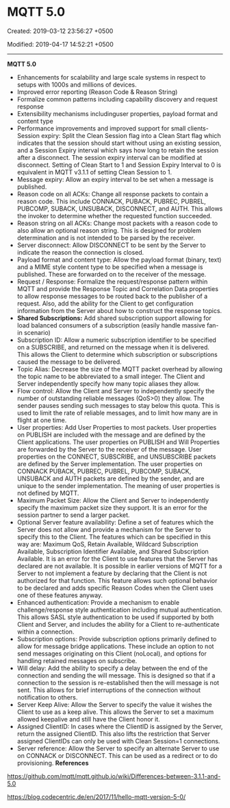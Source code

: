 # MQTT 5.0

Created: 2019-03-12 23:56:27 +0500

Modified: 2019-04-17 14:52:21 +0500

---

**MQTT 5.0**
-   Enhancements for scalability and large scale systems in respect to setups with 1000s and millions of devices.
-   Improved error reporting (Reason Code & Reason String)
-   Formalize common patterns including capability discovery and request response
-   Extensibility mechanisms includinguser properties, payload format and content type
-   Performance improvements and improved support for small clients-   Session expiry: Split the Clean Session flag into a Clean Start flag which indicates that the session should start without using an existing session, and a Session Expiry interval which says how long to retain the session after a disconnect. The session expiry interval can be modified at disconnect. Setting of Clean Start to 1 and Session Expiry Interval to 0 is equivalent in MQTT v3.1.1 of setting Clean Session to 1.
-   Message expiry: Allow an expiry interval to be set when a message is published.
-   Reason code on all ACKs: Change all response packets to contain a reason code. This include CONNACK, PUBACK, PUBREC, PUBREL, PUBCOMP, SUBACK, UNSUBACK, DISCONNECT, and AUTH. This allows the invoker to determine whether the requested function succeeded.
-   Reason string on all ACKs: Change most packets with a reason code to also allow an optional reason string. This is designed for problem determination and is not intended to be parsed by the receiver.
-   Server disconnect: Allow DISCONNECT to be sent by the Server to indicate the reason the connection is closed.
-   Payload format and content type: Allow the payload format (binary, text) and a MIME style content type to be specified when a message is published. These are forwarded on to the receiver of the message.
-   Request / Response: Formalize the request/response pattern within MQTT and provide the Response Topic and Correlation Data properties to allow response messages to be routed back to the publisher of a request. Also, add the ability for the Client to get configuration information from the Server about how to construct the response topics.
-   **Shared Subscriptions:** Add shared subscription support allowing for load balanced consumers of a subscription (easily handle massive fan-in scenario)
-   Subscription ID: Allow a numeric subscription identifier to be specified on a SUBSCRIBE, and returned on the message when it is delivered. This allows the Client to determine which subscription or subscriptions caused the message to be delivered.
-   Topic Alias: Decrease the size of the MQTT packet overhead by allowing the topic name to be abbreviated to a small integer. The Client and Server independently specify how many topic aliases they allow.
-   Flow control: Allow the Client and Server to independently specify the number of outstanding reliable messages (QoS>0) they allow. The sender pauses sending such messages to stay below this quota. This is used to limit the rate of reliable messages, and to limit how many are in flight at one time.
-   User properties: Add User Properties to most packets. User properties on PUBLISH are included with the message and are defined by the Client applications. The user properties on PUBLISH and Will Properties are forwarded by the Server to the receiver of the message. User properties on the CONNECT, SUBSCRIBE, and UNSUBSCRIBE packets are defined by the Server implementation. The user properties on CONNACK PUBACK, PUBREC, PUBREL, PUBCOMP, SUBACK, UNSUBACK and AUTH packets are defined by the sender, and are unique to the sender implementation. The meaning of user properties is not defined by MQTT.
-   Maximum Packet Size: Allow the Client and Server to independently specify the maximum packet size they support. It is an error for the session partner to send a larger packet.
-   Optional Server feature availability: Define a set of features which the Server does not allow and provide a mechanism for the Server to specify this to the Client. The features which can be specified in this way are: Maximum QoS, Retain Available, Wildcard Subscription Available, Subscription Identifier Available, and Shared Subscription Available. It is an error for the Client to use features that the Server has declared are not available. It is possible in earlier versions of MQTT for a Server to not implement a feature by declaring that the Client is not authorized for that function. This feature allows such optional behavior to be declared and adds specific Reason Codes when the Client uses one of these features anyway.
-   Enhanced authentication: Provide a mechanism to enable challenge/response style authentication including mutual authentication. This allows SASL style authentication to be used if supported by both Client and Server, and includes the ability for a Client to re-authenticate within a connection.
-   Subscription options: Provide subscription options primarily defined to allow for message bridge applications. These include an option to not send messages originating on this Client (noLocal), and options for handling retained messages on subscribe.
-   Will delay: Add the ability to specify a delay between the end of the connection and sending the will message. This is designed so that if a connection to the session is re-established then the will message is not sent. This allows for brief interruptions of the connection without notification to others.
-   Server Keep Alive: Allow the Server to specify the value it wishes the Client to use as a keep alive. This allows the Server to set a maximum allowed keepalive and still have the Client honor it.
-   Assigned ClientID: In cases where the ClientID is assigned by the Server, return the assigned ClientID. This also lifts the restriction that Server assigned ClientIDs can only be used with Clean Session=1 connections.
-   Server reference: Allow the Server to specify an alternate Server to use on CONNACK or DISCONNECT. This can be used as a redirect or to do provisioning.
**References**

<https://github.com/mqtt/mqtt.github.io/wiki/Differences-between-3.1.1-and-5.0>

<https://blog.codecentric.de/en/2017/11/hello-mqtt-version-5-0/>
